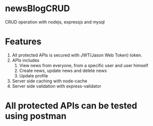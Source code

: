 # newsBlogCRUD
CRUD operation with nodejs, expressjs and mysql 
# Features
1. All protected APIs is secured with JWT(Jason Web Token) token.
2. APIs includes
   1. View news from everyone, from a specific user and user himself
   2. Create news, update news and delete news
   3. Update profile 
3. Server side caching with node-cache
4. Server side validation with express-validator

# All protected APIs can be tested using postman 
